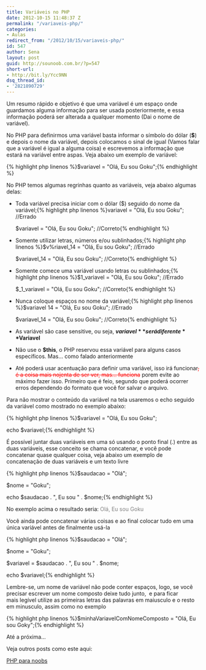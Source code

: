 ```yaml
---
title: Variáveis no PHP
date: 2012-10-15 11:48:37 Z
permalink: "/variaveis-php/"
categories:
- Aulas
redirect_from: "/2012/10/15/variaveis-php/"
id: 547
author: Sena
layout: post
guid: http://sounoob.com.br/?p=547
short-url:
- http://bit.ly/Ycc9NN
dsq_thread_id:
- '2821890729'
---
```


Um resumo rápido e objetivo é que uma variável é um espaço onde guardamos alguma informação para ser usada posteriormente, e essa informação poderá ser alterada a qualquer momento (Dai o nome de variável).<!--more-->

No PHP para definirmos uma variável basta informar o símbolo do dólar (**$**) e depois o nome da variável, depois colocamos o sinal de igual (Vamos falar que a variável é igual a alguma coisa) e escrevemos a informação que estará na variável entre aspas. Veja abaixo um exemplo de variável:

{% highlight php linenos %}$variavel = "Olá, Eu sou Goku";{% endhighlight %} 

No PHP temos algumas regrinhas quanto as variáveis, veja abaixo algumas delas:

  * Toda variável precisa iniciar com o dólar ($) seguido do nome da variável;{% highlight php linenos %}variavel = "Olá, Eu sou Goku"; //Errado
  
    $variavel = "Olá, Eu sou Goku"; //Correto{% endhighlight %} 
  * Somente utilizar letras, números e/ou sublinhados;{% highlight php linenos %}$v%riavel_14 = "Olá, Eu sou Goku"; //Errado
  
    $variavel_14 = "Olá, Eu sou Goku"; //Correto{% endhighlight %} 
  * Somente comece uma variável usando letras ou sublinhados;{% highlight php linenos %}$1_variavel = "Olá, Eu sou Goku"; //Errado
  
    $\_1\_variavel = "Olá, Eu sou Goku"; //Correto{% endhighlight %} 
  * Nunca coloque espaços no nome da variável;{% highlight php linenos %}$variavel 14 = "Olá, Eu sou Goku"; //Errado
  
    $variavel_14 = "Olá, Eu sou Goku"; //Correto{% endhighlight %} 
  * As variável são case sensitive, ou seja, **$variavel** será diferente **$Variavel**
  * Não use o **$this**, o PHP reservou essa variável para alguns casos específicos. Mas… como falado anteriormente
  * Até poderá usar acentuação para definir uma variável, isso irá funcionar<del style="color: #f00;" datetime="2013-06-12T21:39:10+00:00">, é a coisa mais nojenta de ser ver, mas… funciona</del> porem evite ao máximo fazer isso. Primeiro que é feio, segundo que poderá ocorrer erros dependendo do formato que você for salvar o arquivo.

Para não mostrar o conteúdo da variável na tela usaremos o echo seguido da variável como mostrado no exemplo abaixo:

{% highlight php linenos %}$variavel = "Olá, Eu sou Goku";
  
echo $variavel;{% endhighlight %} 

<a name="concatenacao"></a>
  
É possível juntar duas variáveis em uma só usando o ponto final (.) entre as duas variáveis, esse conceito se chama concatenar, e você pode concatenar quase qualquer coisa, veja abaixo um exemplo de concatenação de duas variáveis e um texto livre

{% highlight php linenos %}$saudacao = "Olá";
  
$nome = "Goku";
  
echo $saudacao . ", Eu sou " . $nome;{% endhighlight %} 

No exemplo acima o resultado seria: <span style="color: #808080;">Olá, Eu sou Goku</span>

Você ainda pode concatenar várias coisas e ao final colocar tudo em uma única variável antes de finalmente usá-la

{% highlight php linenos %}$saudacao = "Olá";
  
$nome = "Goku";
  
$variavel = $saudacao . ", Eu sou " . $nome;
  
echo $variavel;{% endhighlight %} 

Lembre-se, um nome de variável não pode conter espaços, logo, se você precisar escrever um nome composto deixe tudo junto,  e para ficar mais legível utilize as primeiras letras das palavras em maiusculo e o resto em minusculo, assim como no exemplo

{% highlight php linenos %}$minhaVariavelComNomeComposto = "Olá, Eu sou Goky";{% endhighlight %} 

Até a próxima…

Veja outros posts como este aqui:
  
[PHP para noobs](./php-para-noobs/ "PHP para Noobs")